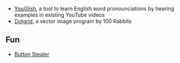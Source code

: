- [YouGlish](https://youglish.com/), a tool to learn English word pronounciations by hearing examples in existing YouTube videos
- [Dotgrid](https://hundredrabbits.github.io/Dotgrid/), a vector image program by 100 Rabbits

## Fun

 - [Button Stealer](https://anatolyzenkov.com/stolen-buttons/button-stealer)